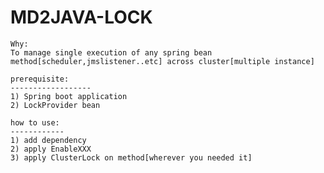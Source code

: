 # MD2JAVA-LOCK

    Why:
    To manage single execution of any spring bean 
    method[scheduler,jmslistener..etc] across cluster[multiple instance]
   
	prerequisite:
	------------------
	1) Spring boot application
	2) LockProvider bean
	
	how to use:
	------------
	1) add dependency
	2) apply EnableXXX 
	3) apply ClusterLock on method[wherever you needed it]
	
	
	
	
